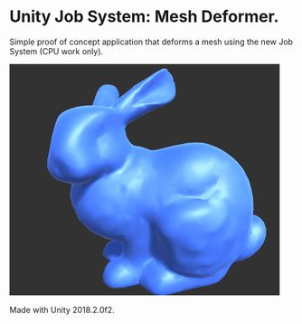 # Unity Job System: Mesh Deformer.

Simple proof of concept application that deforms a mesh using the new Job System (CPU work only).

![Example](example.gif "Beware the mutant bunnies.")

Made with Unity 2018.2.0f2.
